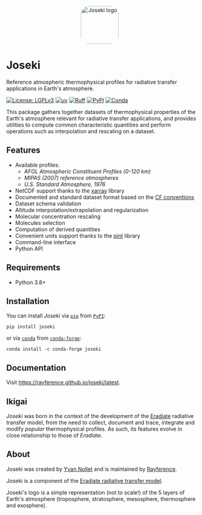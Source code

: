<p align="center">
<img align="center" alt="Joseki logo" src="logo.svg"  width=100 style="margin-right: 10px; border-radius: 20%"/>
</p>

# Joseki

Reference atmospheric thermophysical profiles for radiative transfer
applications in Earth's atmosphere.

[![License: LGPLv3](https://img.shields.io/badge/License-LGPLv3-yellow.svg)](https://opensource.org/license/lgpl-3-0/)
[![uv](https://img.shields.io/endpoint?url=https://raw.githubusercontent.com/astral-sh/uv/main/assets/badge/v0.json)](https://github.com/astral-sh/uv)
[![Ruff](https://img.shields.io/endpoint?url=https://raw.githubusercontent.com/astral-sh/ruff/main/assets/badge/v2.json)](https://github.com/astral-sh/ruff)
[![PyPI](https://img.shields.io/pypi/v/joseki)](https://pypi.python.org/pypi/joseki/)
[![Conda](https://img.shields.io/conda/vn/conda-forge/joseki)](https://anaconda.org/conda-forge/joseki)

This package gathers together datasets of thermophysical properties of the
Earth's atmosphere relevant for radiative transfer applications, and provides
utilities to compute common characteristic quantities and perform operations
such as interpolation and rescaling on a dataset.

## Features

* Available profiles:
  * *AFGL Atmospheric Constituent Profiles (0-120 km)*
  * *MIPAS (2007) reference atmospheres*
  * *U.S. Standard Atmosphere, 1976*
* NetCDF support thanks to the [xarray](https://xarray.pydata.org) library
* Documented and standard dataset format based on the
  [CF conventions](https://cfconventions.org)
* Dataset schema validation
* Altitude interpolation/extrapolation and regularization
* Molecular concentration rescaling
* Molecules selection
* Computation of derived quantities
* Convenient units support thanks to the [pint](https://pint.readthedocs.io)
  library
* Command-line interface
* Python API

## Requirements

* Python 3.8+

## Installation

You can install *Joseki* via [`pip`](https://pip.pypa.io/en/stable/) from
[`PyPI`](https://pypi.org/):

```shell
pip install joseki
```

or via [`conda`](https://docs.conda.io) from
[`conda-forge`](https://conda-forge.org):

```shell
conda install -c conda-forge joseki
```

## Documentation

Visit https://rayference.github.io/joseki/latest.

## Ikigai

*Joseki* was born in the context of the development of the
[Eradiate](https://github.com/eradiate/eradiate) radiative transfer model, from
the need to collect, document and trace, integrate and modify *popular*
thermophysical profiles.
As such, its features evolve in close relationship to those of *Eradiate*.

## About

Joseki was created by [Yvan Nollet](https://github.com/nollety) and is maintained by [Rayference](https://www.rayference.eu).

Joseki is a component of the [Eradiate radiative transfer model](https://www.eradiate.eu/site/).

Joseki's logo is a simple representation (not to scale!) of the 5 layers of
Earth's atmosphere (troposphere, stratosphere, mesosphere, thermosphere and
exosphere).
